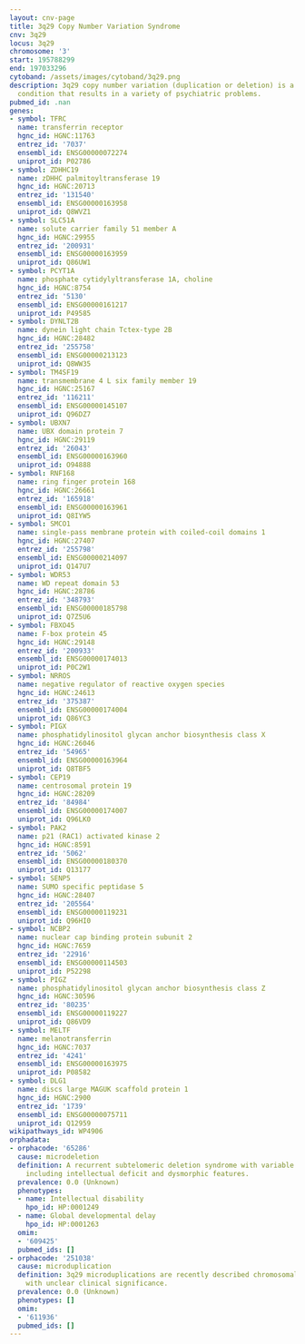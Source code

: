 ```yaml
---
layout: cnv-page
title: 3q29 Copy Number Variation Syndrome
cnv: 3q29
locus: 3q29
chromosome: '3'
start: 195788299
end: 197033296
cytoband: /assets/images/cytoband/3q29.png
description: 3q29 copy number variation (duplication or deletion) is a rare genetic
  condition that results in a variety of psychiatric problems.
pubmed_id: .nan
genes:
- symbol: TFRC
  name: transferrin receptor
  hgnc_id: HGNC:11763
  entrez_id: '7037'
  ensembl_id: ENSG00000072274
  uniprot_id: P02786
- symbol: ZDHHC19
  name: zDHHC palmitoyltransferase 19
  hgnc_id: HGNC:20713
  entrez_id: '131540'
  ensembl_id: ENSG00000163958
  uniprot_id: Q8WVZ1
- symbol: SLC51A
  name: solute carrier family 51 member A
  hgnc_id: HGNC:29955
  entrez_id: '200931'
  ensembl_id: ENSG00000163959
  uniprot_id: Q86UW1
- symbol: PCYT1A
  name: phosphate cytidylyltransferase 1A, choline
  hgnc_id: HGNC:8754
  entrez_id: '5130'
  ensembl_id: ENSG00000161217
  uniprot_id: P49585
- symbol: DYNLT2B
  name: dynein light chain Tctex-type 2B
  hgnc_id: HGNC:28482
  entrez_id: '255758'
  ensembl_id: ENSG00000213123
  uniprot_id: Q8WW35
- symbol: TM4SF19
  name: transmembrane 4 L six family member 19
  hgnc_id: HGNC:25167
  entrez_id: '116211'
  ensembl_id: ENSG00000145107
  uniprot_id: Q96DZ7
- symbol: UBXN7
  name: UBX domain protein 7
  hgnc_id: HGNC:29119
  entrez_id: '26043'
  ensembl_id: ENSG00000163960
  uniprot_id: O94888
- symbol: RNF168
  name: ring finger protein 168
  hgnc_id: HGNC:26661
  entrez_id: '165918'
  ensembl_id: ENSG00000163961
  uniprot_id: Q8IYW5
- symbol: SMCO1
  name: single-pass membrane protein with coiled-coil domains 1
  hgnc_id: HGNC:27407
  entrez_id: '255798'
  ensembl_id: ENSG00000214097
  uniprot_id: Q147U7
- symbol: WDR53
  name: WD repeat domain 53
  hgnc_id: HGNC:28786
  entrez_id: '348793'
  ensembl_id: ENSG00000185798
  uniprot_id: Q7Z5U6
- symbol: FBXO45
  name: F-box protein 45
  hgnc_id: HGNC:29148
  entrez_id: '200933'
  ensembl_id: ENSG00000174013
  uniprot_id: P0C2W1
- symbol: NRROS
  name: negative regulator of reactive oxygen species
  hgnc_id: HGNC:24613
  entrez_id: '375387'
  ensembl_id: ENSG00000174004
  uniprot_id: Q86YC3
- symbol: PIGX
  name: phosphatidylinositol glycan anchor biosynthesis class X
  hgnc_id: HGNC:26046
  entrez_id: '54965'
  ensembl_id: ENSG00000163964
  uniprot_id: Q8TBF5
- symbol: CEP19
  name: centrosomal protein 19
  hgnc_id: HGNC:28209
  entrez_id: '84984'
  ensembl_id: ENSG00000174007
  uniprot_id: Q96LK0
- symbol: PAK2
  name: p21 (RAC1) activated kinase 2
  hgnc_id: HGNC:8591
  entrez_id: '5062'
  ensembl_id: ENSG00000180370
  uniprot_id: Q13177
- symbol: SENP5
  name: SUMO specific peptidase 5
  hgnc_id: HGNC:28407
  entrez_id: '205564'
  ensembl_id: ENSG00000119231
  uniprot_id: Q96HI0
- symbol: NCBP2
  name: nuclear cap binding protein subunit 2
  hgnc_id: HGNC:7659
  entrez_id: '22916'
  ensembl_id: ENSG00000114503
  uniprot_id: P52298
- symbol: PIGZ
  name: phosphatidylinositol glycan anchor biosynthesis class Z
  hgnc_id: HGNC:30596
  entrez_id: '80235'
  ensembl_id: ENSG00000119227
  uniprot_id: Q86VD9
- symbol: MELTF
  name: melanotransferrin
  hgnc_id: HGNC:7037
  entrez_id: '4241'
  ensembl_id: ENSG00000163975
  uniprot_id: P08582
- symbol: DLG1
  name: discs large MAGUK scaffold protein 1
  hgnc_id: HGNC:2900
  entrez_id: '1739'
  ensembl_id: ENSG00000075711
  uniprot_id: Q12959
wikipathways_id: WP4906
orphadata:
- orphacode: '65286'
  cause: microdeletion
  definition: A recurrent subtelomeric deletion syndrome with variable clinical manifestations
    including intellectual deficit and dysmorphic features.
  prevalence: 0.0 (Unknown)
  phenotypes:
  - name: Intellectual disability
    hpo_id: HP:0001249
  - name: Global developmental delay
    hpo_id: HP:0001263
  omim:
  - '609425'
  pubmed_ids: []
- orphacode: '251038'
  cause: microduplication
  definition: 3q29 microduplications are recently described chromosomal abnormalities
    with unclear clinical significance.
  prevalence: 0.0 (Unknown)
  phenotypes: []
  omim:
  - '611936'
  pubmed_ids: []
---
```

